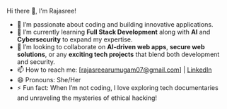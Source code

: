  Hi there 👋, I’m Rajasree!

- 👀 I’m passionate about coding and building innovative applications.
- 🌱 I’m currently learning **Full Stack Development** along with **AI** and **Cybersecurity** to expand my expertise.
- 💞️ I’m looking to collaborate on **AI-driven web apps**, **secure web solutions**, or any **exciting tech projects** that blend both development and security.
- 📫 How to reach me: [rajasreearumugam07@gmail.com] | [LinkedIn](www.linkedin.com/in/rajasree-arumugam-b39875208)
- 😄 Pronouns: She/Her
- ⚡ Fun fact: When I’m not coding, I love exploring tech documentaries and unraveling the mysteries of ethical hacking!

<!---
rajasree-07/rajasree-07 is a ✨ special ✨ repository because its `README.md` (this file) appears on your GitHub profile.
You can click the Preview link to take a look at your changes.
--->

